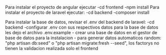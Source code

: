 Para instalar el proyecto de angular ejecutar
    -cd frontend
    -npm install
Para instalar el proyecto de laravel ejecutar:
    -cd backend
    -composer install

Para instalar la base de datos, revisar el .env del backend de laravel:
    -cd backend
    -configurar .env con sus respectivos datos para la base de datos les dejo el archivo .env.example
    - crear una base de datos en el gestor de base de datos para la instalacion
    - para generar datos automaticos random: "php artisan db:seed" o "php artisan migrate:fresh --seed", los factorys no tienen la validacion realizada solo el frontend